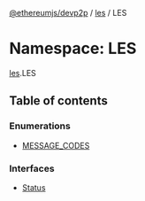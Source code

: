 [@ethereumjs/devp2p](../README.md) / [les](les.md) / LES

# Namespace: LES

[les](les.md).LES

## Table of contents

### Enumerations

- [MESSAGE_CODES](../enums/les.les-1.message_codes.md)

### Interfaces

- [Status](../interfaces/les.les-1.status.md)
